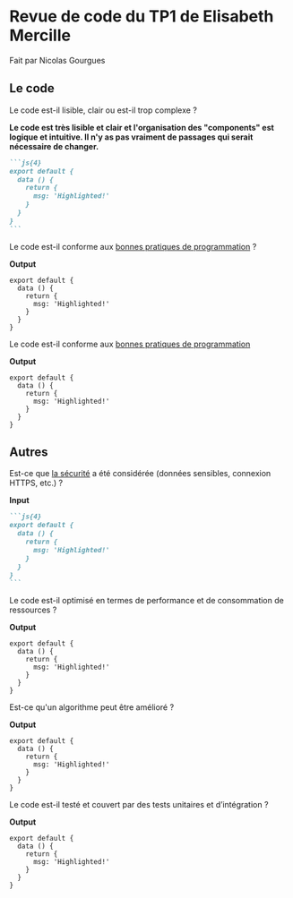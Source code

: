 # Revue de code du TP1 de Elisabeth Mercille

Fait par Nicolas Gourgues

## Le code

Le code est-il lisible, clair ou est-il trop complexe ?

**Le code est très lisible et clair et l'organisation des "components" est logique et intuitive. Il n'y as pas vraiment de passages qui serait nécessaire de changer.**

````md
```js{4}
export default {
  data () {
    return {
      msg: 'Highlighted!'
    }
  }
}
```
````

Le code est-il conforme aux [bonnes pratiques de programmation](https://appweb.progwmj.ca/documentations/bonnes-pratiques/code) ?

**Output**

```js{4}
export default {
  data () {
    return {
      msg: 'Highlighted!'
    }
  }
}
```

Le code est-il conforme aux [bonnes pratiques de programmation](https://appweb.progwmj.ca/documentations/bonnes-pratiques/code)

**Output**

```js{4}
export default {
  data () {
    return {
      msg: 'Highlighted!'
    }
  }
}
```

## Autres

Est-ce que [la sécurité](https://appweb.progwmj.ca/documentations/bonnes-pratiques/securite) a été considérée (données sensibles, connexion HTTPS, etc.) ?

**Input**

````md
```js{4}
export default {
  data () {
    return {
      msg: 'Highlighted!'
    }
  }
}
```
````

Le code est-il optimisé en termes de performance et de consommation de ressources ?

**Output**

```js{4}
export default {
  data () {
    return {
      msg: 'Highlighted!'
    }
  }
}
```

Est-ce qu'un algorithme peut être amélioré ?

**Output**

```js{4}
export default {
  data () {
    return {
      msg: 'Highlighted!'
    }
  }
}
```

Le code est-il testé et couvert par des tests unitaires et d’intégration ?

**Output**

```js{4}
export default {
  data () {
    return {
      msg: 'Highlighted!'
    }
  }
}
```
